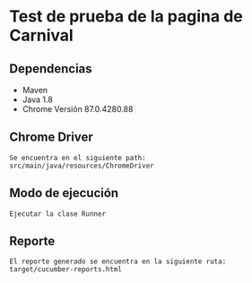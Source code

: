 # Test de prueba de la pagina de Carnival

## Dependencias
- Maven
- Java 1.8
- Chrome Versión 87.0.4280.88

## Chrome Driver
    Se encuentra en el siguiente path: src/main/java/resources/ChromeDriver

## Modo de ejecución
    Ejecutar la clase Runner

## Reporte
    El reporte generado se encuentra en la siguiente ruta: target/cucumber-reports.html